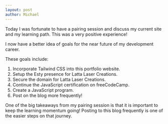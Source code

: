 ```yaml
---
layout: post
author: Michael
---
```


Today I was fortunate to have a pairing session and discuss my current site and my learning path. This was a very positive experience!

I now have a better idea of goals for the near future of my development career.

These goals include:

1. Incorporate Tailwind CSS into this portfolio website.
2. Setup the Esty presence for Latta Laser Creations.
3. Secure the domain for Latta Laser Creations.
4. Continue the JavaScript certification on freeCodeCamp.
5. Create a JavaScript program.
6. Post on the blog more frequently!

One of the big takeaways from my pairing session is that it is important to keep the learning momentum going! Posting to this blog frequently is one of the easier steps on that journey.